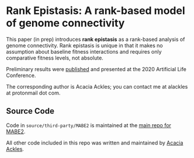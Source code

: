 # Rank Epistasis: A rank-based model of genome connectivity

This paper (in prep) introduces **rank epistasis** as a rank-based analysis of genome connectivity. Rank epistasis is unique in that it makes no assumption about baseline fitness interactions and requires only comparative fitness levels, not absolute. 

Preliminary results were [published](https://direct.mit.edu/isal/proceedings/isal2020/160/98444) and presented at the 2020 Artificial Life Conference.

The corresponding author is Acacia Ackles; you can contact me at alackles at protonmail dot com.

## Source Code

Code in `source/third-party/MABE2` is maintained at the [main repo for MABE2](https://github.com/mercere99/MABE2).

All other code included in this repo was written and maintained by [Acacia Ackles](https://alackles.github.io/).
